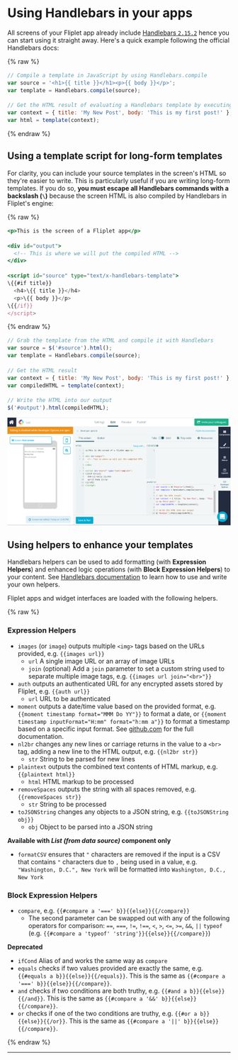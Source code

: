 # Using Handlebars in your apps

All screens of your Fliplet app already include [Handlebars `2.15.2`](https://handlebarsjs.com/) hence you can start using it straight away. Here's a quick example following the official Handlebars docs:

{% raw %}
```js
// Compile a template in JavaScript by using Handlebars.compile
var source = '<h1>{{ title }}</h1><p>{{ body }}</p>';
var template = Handlebars.compile(source);

// Get the HTML result of evaluating a Handlebars template by executing the template with a context.
var context = { title: 'My New Post', body: 'This is my first post!' };
var html = template(context);
```
{% endraw %}

## Using a template script for long-form templates

For clarity, you can include your source templates in the screen's HTML so they're easier to write. This is particularly useful if you are writing long-form templates. If you do so, **you must escape all Handlebars commands with a backslash (`\`)** because the screen HTML is also compiled by Handlebars in Fliplet's engine:

{% raw %}
```handlebars
<p>This is the screen of a Fliplet app</p>

<div id="output">
  <!-- This is where we will put the compiled HTML -->
</div>

<script id="source" type="text/x-handlebars-template">
\{{#if title}}
  <h4>\{{ title }}</h4>
  <p>\{{ body }}</p>
\{{/if}}
</script>
```
{% endraw %}

```js
// Grab the template from the HTML and compile it with Handlebars
var source = $('#source').html();
var template = Handlebars.compile(source);

// Get the HTML result
var context = { title: 'My New Post', body: 'This is my first post!' };
var compiledHTML = template(context);

// Write the HTML into our output
$('#output').html(compiledHTML);
```

<img src="../../assets/img/handlebars.png" />

## Using helpers to enhance your templates

Handlebars helpers can be used to add formatting (with **Expression Helpers**) and enhanced logic operations (with **Block Expression Helpers**) to your content. See [Handlebars documentation](https://handlebarsjs.com/) to learn how to use and write your own helpers.

Fliplet apps and widget interfaces are loaded with the following helpers.

{% raw %}

### Expression Helpers

- `images` (or `image`) outputs multiple `<img>` tags based on the URLs provided, e.g. `{{images url}}`
   - `url` A single image URL or an array of image URLs
   - `join` (optional) Add a `join` parameter to set a custom string used to separate multiple image tags, e.g. `{{images url join="<br>"}}`
- `auth` outputs an authenticated URL for any encrypted assets stored by Fliplet, e.g. `{{auth url}}`
   - `url` URL to be authenticated
- `moment` outputs a date/time value based on the provided format, e.g. `{{moment timestamp format="MMM Do YY"}}` to format a date, or `{{moment timestamp inputFormat="H:mm" format="h:mm a"}}` to format a timestamp based on a specific input format. See [github.com](https://github.com/Fliplet/handlebars-helper-moment/blob/master/README.md) for the full documentation.
- `nl2br` changes any new lines or carriage returns in the value to a `<br>` tag, adding a new line to the HTML output, e.g. `{{nl2br str}}`
   - `str` String to be parsed for new lines
- `plaintext` outputs the combined text contents of HTML markup, e.g. `{{plaintext html}}`
   - `html` HTML markup to be processed
- `removeSpaces` outputs the string with all spaces removed, e.g. `{{removeSpaces str}}`
   - `str` String to be processed
- `toJSONString` changes any objects to a JSON string, e.g. `{{toJSONString obj}}`
   - `obj` Object to be parsed into a JSON string

**Available with _List (from data source)_ component only**

- `formatCSV` ensures that `"` characters are removed if the input is a CSV that contains `"` characters due to `,` being used in a value, e.g. `"Washington, D.C.", New York` will be formatted into `Washington, D.C., New York`

### Block Expression Helpers

- `compare`, e.g. `{{#compare a '===' b}}{{else}}{{/compare}}`
   - The second parameter can be swapped out with any of the following operators for comparison: `==`, `===`, `!=`, `!==`, `<`, `>`, `<=`, `>=`, `&&`, `||` `typeof` (e.g. `{{#compare a 'typeof' 'string'}}{{else}}{{/compare}}`)

**Deprecated**

- `ifCond` Alias of and works the same way as `compare`
- `equals` checks if two values provided are exactly the same, e.g. `{{#equals a b}}{{else}}{{/equals}}`. This is the same as `{{#compare a '===' b}}{{else}}{{/compare}}`.
- `and` checks if two conditions are both truthy, e.g. `{{#and a b}}{{else}}{{/and}}`. This is the same as `{{#compare a '&&' b}}{{else}}{{/compare}}`.
- `or` checks if one of the two conditions are truthy, e.g. `{{#or a b}}{{else}}{{/or}}`. This is the same as `{{#compare a '||' b}}{{else}}{{/compare}}`.

{% endraw %}

---

